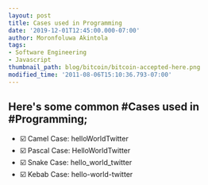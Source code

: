 ```yaml
---
layout: post
title: Cases used in Programming
date: '2019-12-01T12:45:00.000-07:00'
author: Moronfoluwa Akintola
tags:
- Software Engineering
- Javascript
thumbnail_path: blog/bitcoin/bitcoin-accepted-here.png
modified_time: '2011-08-06T15:10:36.793-07:00'
---
```




## Here's some common #Cases used in #Programming;

- ☑️ Camel Case: helloWorldTwitter
- ☑️ Pascal Case: HelloWorldTwitter
- ☑️ Snake Case: hello_world_twitter
- ☑️ Kebab Case: hello-world-twitter
